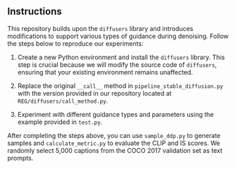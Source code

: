 ## Instructions

This repository builds upon the `diffusers` library and introduces modifications to support various types of guidance during denoising. Follow the steps below to reproduce our experiments:

1. Create a new Python environment and install the `diffusers` library. This step is crucial because we will modify the source code of `diffusers`, ensuring that your existing environment remains unaffected.

2. Replace the original `__call__` method in `pipeline_stable_diffusion.py` with the version provided in our repository located at `REG/diffusers/call_method.py`.

3. Experiment with different guidance types and parameters using the example provided in `test.py`.

After completing the steps above, you can use `sample_ddp.py` to generate samples and `calculate_metric.py` to evaluate the CLIP and IS scores. We randomly select 5,000 captions from the COCO 2017 validation set as text prompts.